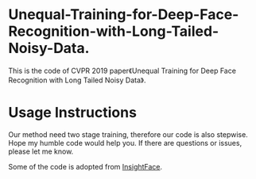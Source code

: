 # Unequal-Training-for-Deep-Face-Recognition-with-Long-Tailed-Noisy-Data.
This is the code of CVPR 2019 paper《Unequal Training for Deep Face Recognition with Long Tailed Noisy Data》.

# Usage Instructions
Our method need two stage training, therefore our code is also stepwise. Hope my humble code would help you. If there are questions or issues, please let me know. 

Some of the code is adopted from [InsightFace](https://github.com/deepinsight/insightface). 
